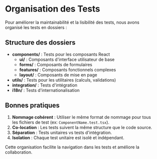 # Organisation des Tests

Pour améliorer la maintainabilité et la lisibilité des tests, nous avons organisé les tests en dossiers :

## Structure des dossiers

- **components/** : Tests pour les composants React
  - **ui/** : Composants d'interface utilisateur de base
  - **forms/** : Composants de formulaires
  - **features/** : Composants fonctionnels complexes
  - **layout/** : Composants de mise en page
- **utils/** : Tests pour les utilitaires (calculs, validations)
- **integration/** : Tests d'intégration
- **i18n/** : Tests d'internationalisation

## Bonnes pratiques

1. **Nommage cohérent** : Utiliser le même format de nommage pour tous les fichiers de test (ex: `ComponentName.test.tsx`).
2. **Co-location** : Les tests suivent la même structure que le code source.
3. **Séparation** : Tests unitaires vs tests d'intégration.
4. **Isolation** : Chaque test unitaire est isolé et indépendant.

Cette organisation facilite la navigation dans les tests et améliore la collaboration.
